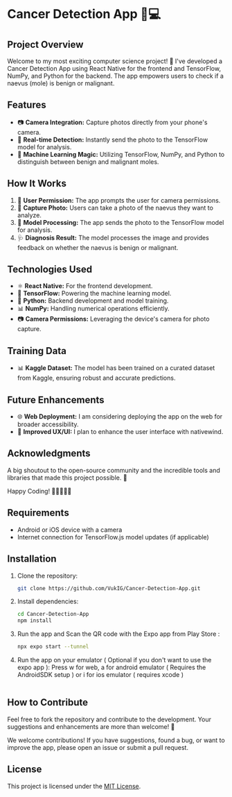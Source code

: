 # Cancer Detection App 📸💻

## Project Overview
Welcome to my most exciting computer science project! 🚀 I've developed a Cancer Detection App using React Native for the frontend and TensorFlow, NumPy, and Python for the backend. The app empowers users to check if a naevus (mole) is benign or malignant.

## Features
- 📷 **Camera Integration:** Capture photos directly from your phone's camera.
- 🔄 **Real-time Detection:** Instantly send the photo to the TensorFlow model for analysis.
- 🤖 **Machine Learning Magic:** Utilizing TensorFlow, NumPy, and Python to distinguish between benign and malignant moles.

## How It Works
1. 📱 **User Permission:** The app prompts the user for camera permissions.
2. 📸 **Capture Photo:** Users can take a photo of the naevus they want to analyze.
3. 🚀 **Model Processing:** The app sends the photo to the TensorFlow model for analysis.
4. 🩺 **Diagnosis Result:** The model processes the image and provides feedback on whether the naevus is benign or malignant.

## Technologies Used
- ⚛️ **React Native:** For the frontend development.
- 🧠 **TensorFlow:** Powering the machine learning model.
- 🐍 **Python:** Backend development and model training.
- 📊 **NumPy:** Handling numerical operations efficiently.
- 📷 **Camera Permissions:** Leveraging the device's camera for photo capture.

## Training Data
- 📊 **Kaggle Dataset:** The model has been trained on a curated dataset from Kaggle, ensuring robust and accurate predictions.

## Future Enhancements
- 🌐 **Web Deployment:** I am considering deploying the app on the web for broader accessibility.
- 🌈 **Improved UX/UI:** I plan to enhance the user interface with nativewind.

## Acknowledgments
A big shoutout to the open-source community and the incredible tools and libraries that made this project possible. 🎉

Happy Coding! 🚀👩‍💻👨‍💻

## Requirements

- Android or iOS device with a camera
- Internet connection for TensorFlow.js model updates (if applicable)

## Installation

1. Clone the repository:

    ```bash
    git clone https://github.com/VukIG/Cancer-Detection-App.git
    ```

2. Install dependencies:

    ```bash
    cd Cancer-Detection-App
    npm install
    ```

3. Run the app and Scan the QR code with the Expo app from Play Store :

    ```bash
    npx expo start --tunnel
    ```
4. Run the app on your emulator ( Optional if you don't want to use the expo app ):
    Press w for web, a for android emulator ( Requires the AndroidSDK setup ) or i for ios emulator ( requires xcode )
    ```bash
    
    ```
## How to Contribute
Feel free to fork the repository and contribute to the development. Your suggestions and enhancements are more than welcome! 🙌


We welcome contributions! If you have suggestions, found a bug, or want to improve the app, please open an issue or submit a pull request.

## License

This project is licensed under the [MIT License](LICENSE).
